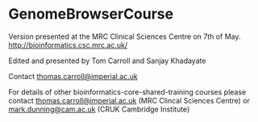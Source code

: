 # GenomeBrowserCourse
Version presented at the MRC Clinical Sciences Centre on 7th of May.
http://bioinformatics.csc.mrc.ac.uk/

Edited and presented by Tom Carroll and Sanjay Khadayate


Contact thomas.carroll@imperial.ac.uk


For details of other bioinformatics-core-shared-training courses please contact thomas.carroll@imperial.ac.uk (MRC Clincal Sciences Centre) or mark.dunning@cam.ac.uk (CRUK Cambridge Institute)
